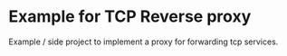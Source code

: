 # Example for TCP Reverse proxy

Example / side project to implement a proxy for forwarding tcp services.
